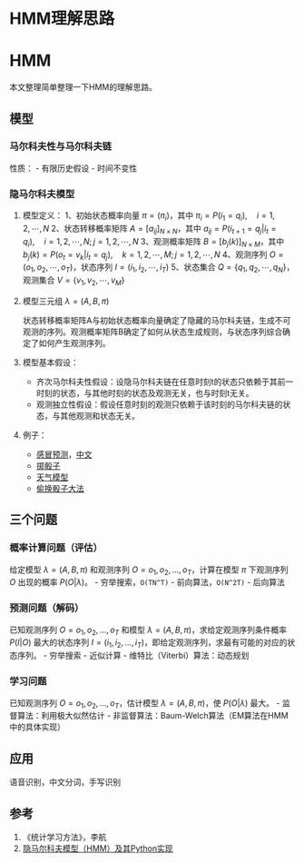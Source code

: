 # HMM理解思路

HMM
====

本文整理简单整理一下HMM的理解思路。

<!--more-->

## 模型

### 马尔科夫性与马尔科夫链

性质：
    - 有限历史假设
    - 时间不变性

### 隐马尔科夫模型

1. 模型定义：
    1、初始状态概率向量 $\pi=(\pi_i)$，其中 $\pi_{i}=P(i_{1}=q_{i}), \quad i=1,2, \cdots, N$
    2、状态转移概率矩阵 $A=\left[a_{i j}\right]_{N \times N}$，其中 $a_{i j}=P\left(i_{t+1}=q_{j} | i_{t}=q_{i}\right), \quad i=1,2, \cdots, N ; j=1,2, \cdots, N$
    3、观测概率矩阵 $B=\left[b_{j}(k)\right]_{N \times M}$，其中 $b_{j}(k)=P\left(o_{t}=v_{k} | i_{t}=q_{j}\right), \quad k=1,2, \cdots, M ; j=1,2, \cdots, N$
    4、观测序列 $O=(o_{1}, o_{2}, \cdots, o_{T})$，状态序列 $I=(i_{1}, i_{2}, \cdots, i_{T})$
    5、状态集合 $Q=\left\{q_{1}, q_{2}, \cdots, q_{N}\right\}$，观测集合 $V=\left\{v_{1}, v_{2}, \cdots, v_{M}\right\}$

2. 模型三元组 $\lambda=(A, B, \pi)$

    状态转移概率矩阵A与初始状态概率向量确定了隐藏的马尔科夫链，生成不可观测的序列。观测概率矩阵B确定了如何从状态生成规则，与状态序列综合确定了如何产生观测序列。

3. 模型基本假设：

    - 齐次马尔科夫性假设：设隐马尔科夫链在任意时刻t的状态只依赖于其前一时刻的状态，与其他时刻的状态及观测无关，也与时刻t无关。
    - 观测独立性假设：假设任意时刻的观测只依赖于该时刻的马尔科夫链的状态，与其他观测和状态无关。

4. 例子：
    - [感冒预测](https://en.wikipedia.org/wiki/Viterbi_algorithm#Example)，[中文](https://applenob.github.io/hmm.html#%E4%B8%80%E4%B8%AA%E5%85%B3%E4%BA%8E%E6%84%9F%E5%86%92%E7%9A%84%E5%AE%9E%E4%BE%8B)
    - [掷骰子](https://www.zhihu.com/question/20962240/answer/33438846)
    - [天气模型](https://www.zhihu.com/question/20962240/answer/64187492)
    - [偷换骰子大法](https://www.zhihu.com/question/20962240/answer/33561657)

## 三个问题

### 概率计算问题（评估）

给定模型 $\lambda=(A, B, \pi)$ 和观测序列 $O=o_{1}, o_{2}, \ldots, o_{T}$，计算在模型 $\pi$ 下观测序列 $O$ 出现的概率 $P(O | \lambda)$。
    - 穷举搜索，`O(TN^T)`
    - 前向算法，`O(N^2T)`
    - 后向算法

### 预测问题（解码）

已知观测序列 $O=o_{1}, o_{2}, \ldots, o_{T}$ 和模型 $\lambda=(A, B, \pi)$，求给定观测序列条件概率 $P(I|O)$ 最大的状态序列 $I=\left(i_{1}, i_{2}, \ldots, i_{T}\right)$，即给定观测序列，求最有可能的对应的状态序列。
    - 穷举搜索
    - 近似计算
    - 维特比（Viterbi）算法：动态规划

### 学习问题

已知观测序列 $O=o_{1}, o_{2}, \ldots, o_{T}$，估计模型 $\lambda=(A, B, \pi)$，使 $P(O | \lambda)$ 最大。
    - 监督算法：利用极大似然估计
    - 非监督算法：Baum-Welch算法（EM算法在HMM中的具体实现）

## 应用

语音识别，中文分词，手写识别

## 参考

1. 《统计学习方法》，李航
2. [隐马尔科夫模型（HMM）及其Python实现](https://applenob.github.io/hmm.html)

